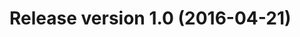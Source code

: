 # Release version 1.0 (2016-04-21)

[//]: # (Sections that should be used, please link also github issue)
[//]: # (## Bug Fixes)
[//]: # (## Features)
[//]: # (## Performance Improvements)
[//]: # (## Breaking changes)
